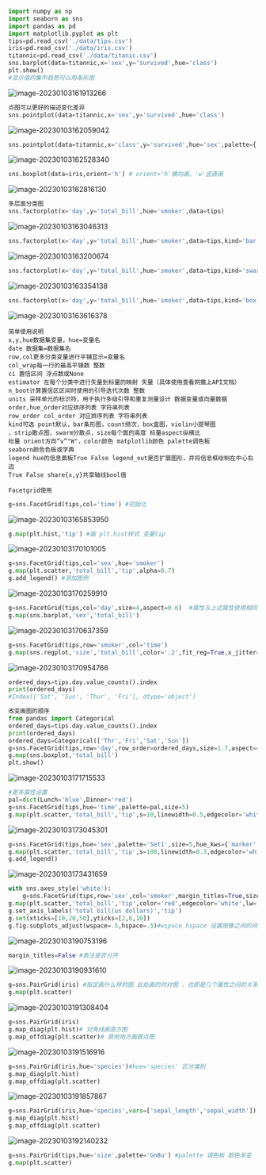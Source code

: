 ```python
import numpy as np
import seaborn as sns
import pandas as pd
import matplotlib.pyplot as plt
tips=pd.read_csv('./data/tips.csv')
iris=pd.read_csv('./data/iris.csv')
titannic=pd.read_csv('./data/titanic.csv')
sns.barplot(data=titannic,x='sex',y='survived',hue='class')
plt.show()
#显示值的集中趋势可以用条形图
```

![image-20230103161913266](C:\Users\wywzxx\AppData\Roaming\Typora\typora-user-images\image-20230103161913266.png)

```python
点图可以更好的描述变化差异
sns.pointplot(data=titannic,x='sex',y='survived',hue='class')
```

![image-20230103162059042](C:\Users\wywzxx\AppData\Roaming\Typora\typora-user-images\image-20230103162059042.png)

```python
sns.pointplot(data=titannic,x='class',y='survived',hue='sex',palette={'male':'g','female':'m'},markers=['^','o']) #图细节设置
```

![image-20230103162528340](C:\Users\wywzxx\AppData\Roaming\Typora\typora-user-images\image-20230103162528340.png)

```python
sns.boxplot(data=iris,orient='h') # orient='h'横向画，'w'竖直画
```

![image-20230103162816130](C:\Users\wywzxx\AppData\Roaming\Typora\typora-user-images\image-20230103162816130.png)

```python
多层面分类图
sns.factorplot(x='day',y='total_bill',hue='smoker',data=tips)
```

![image-20230103163046313](C:\Users\wywzxx\AppData\Roaming\Typora\typora-user-images\image-20230103163046313.png)

```python
sns.factorplot(x='day',y='total_bill',hue='smoker',data=tips,kind='bar')# kind设置图的样式
```

![image-20230103163200674](C:\Users\wywzxx\AppData\Roaming\Typora\typora-user-images\image-20230103163200674.png)

```python
sns.factorplot(x='day',y='total_bill',hue='smoker',data=tips,kind='swarm',col='time')#col设置分类显示的属性
```

![image-20230103163354138](C:\Users\wywzxx\AppData\Roaming\Typora\typora-user-images\image-20230103163354138.png)

```python
sns.factorplot(x='day',y='total_bill',hue='smoker',data=tips,kind='box',col='day',size=4,aspect=.5) #aspect各分类图之间的距离  size图的大小
```

![image-20230103163616378](C:\Users\wywzxx\AppData\Roaming\Typora\typora-user-images\image-20230103163616378.png)

```
简单使用说明
x,y,hue数据集变量，hue=变量名
date 数据集=数据集名
row,col更多分类变量进行平铺显示=变量名
col_wrap每一行的最高平铺数 整数
ci 置信区间 浮点数或None
estimator 在每个分类中进行矢量到标量的映射 矢量（具体使用查看网撒上API文档）
n_boot计算置信区区间时使用的引导迭代次数 整数
units 采样单元的标识符，用于执行多级引导和重复测量设计 数据变量或向量数据
order,hue_order对应排序列表 字符串列表
row_order col_order 对应排序列表 字符串列表
kind可选 point默认，bar条形图，count频次，box盒图，violin小提琴图
，strip散点图，swarm分散点，size每个面的高度 标量aspect纵横比
标量 orient方向“v”"W"，color颜色 matplotlib颜色 palette调色板
seaborn颜色色板或字典
legend hue的信息面板True False legend_out是否扩展图形，并将信息框绘制在中心右边
True False share{x,y}共享轴线bool值
```

```
Facetgrid使用

```

```python
g=sns.FacetGrid(tips,col='time') #初始化
```

![image-20230103165853950](C:\Users\wywzxx\AppData\Roaming\Typora\typora-user-images\image-20230103165853950.png)

```python
g.map(plt.hist,'tip') #画 plt.hist样式 变量tip
```

![image-20230103170101005](C:\Users\wywzxx\AppData\Roaming\Typora\typora-user-images\image-20230103170101005.png)

```python
g=sns.FacetGrid(tips,col='sex',hue='smoker')
g.map(plt.scatter,'total_bill','tip',alpha=0.7)
g.add_legend() #添加图例
```

![image-20230103170259910](C:\Users\wywzxx\AppData\Roaming\Typora\typora-user-images\image-20230103170259910.png)

```python
g=sns.FacetGrid(tips,col='day',size=4,aspect=0.6)  #属性与上述属性使用相同
g.map(sns.barplot,'sex','total_bill')
```

![image-20230103170637359](C:\Users\wywzxx\AppData\Roaming\Typora\typora-user-images\image-20230103170637359.png)

```python
g=sns.FacetGrid(tips,row='smoker',col='time')
g.map(sns.regplot,'size','total_bill',color='.2',fit_reg=True,x_jitter=.1)#color调节颜色深浅 fit_reg如果为真，估计并绘制与x和y变量相关的回归模型
```

![image-20230103170954766](C:\Users\wywzxx\AppData\Roaming\Typora\typora-user-images\image-20230103170954766.png)

```python
ordered_days=tips.day.value_counts().index
print(ordered_days)
#Index(['Sat', 'Sun', 'Thur', 'Fri'], dtype='object')
```

```python
改变画图的顺序
from pandas import Categorical
ordered_days=tips.day.value_counts().index
print(ordered_days)
ordered_days=Categorical(['Thr','Fri','Sat','Sun'])
g=sns.FacetGrid(tips,row='day',row_order=ordered_days,size=1.7,aspect=4)
g.map(sns.boxplot,'total_bill')
plt.show()
```

![image-20230103171715533](C:\Users\wywzxx\AppData\Roaming\Typora\typora-user-images\image-20230103171715533.png)

```python
#更多属性设置
pal=dict(Lunch='blue',Dinner='red')
g=sns.FacetGrid(tips,hue='time',palette=pal,size=5)
g.map(plt.scatter,'total_bill','tip',s=10,linewidth=0.5,edgecolor='white') #s设置的时点的大小
```

![image-20230103173045301](C:\Users\wywzxx\AppData\Roaming\Typora\typora-user-images\image-20230103173045301.png)

```python
g=sns.FacetGrid(tips,hue='sex',palette='Set1',size=5,hue_kws={'marker':['^','o']})
g.map(plt.scatter,'total_bill','tip',s=100,linewidth=0.3,edgecolor='white')
g.add_legend()
```

![image-20230103173431659](C:\Users\wywzxx\AppData\Roaming\Typora\typora-user-images\image-20230103173431659.png)

```python
with sns.axes_style('white'):
    g=sns.FacetGrid(tips,row='sex',col='smoker',margin_titles=True,size=2.5)
g.map(plt.scatter,'total_bill','tip',color='red',edgecolor='white',lw=.5)
g.set_axis_labels('total bill(us dollars)','tip')
g.set(xticks=[10,20,50],yticks=[2,6,10])
g.fig.subplots_adjust(wspace=.5,hspace=.5)#wspace hspace 设置图像之间的间距
```

![image-20230103190753196](C:\Users\wywzxx\AppData\Roaming\Typora\typora-user-images\image-20230103190753196.png)

```python
margin_titles=False #表注是否分开
```

![image-20230103190931610](C:\Users\wywzxx\AppData\Roaming\Typora\typora-user-images\image-20230103190931610.png)

```python
g=sns.PairGrid(iris) #指定画什么样的图 此处画的时对图 ，也即是几个属性之间的关系图
g.map(plt.scatter)
```

![image-20230103191308404](C:\Users\wywzxx\AppData\Roaming\Typora\typora-user-images\image-20230103191308404.png)

```python
g=sns.PairGrid(iris)
g.map_diag(plt.hist)# 对角线画直方图
g.map_offdiag(plt.scatter)# 其他地方画散点图
```

![image-20230103191516916](C:\Users\wywzxx\AppData\Roaming\Typora\typora-user-images\image-20230103191516916.png)

```python
g=sns.PairGrid(iris,hue='species')#hue='species' 区分类别
g.map_diag(plt.hist)
g.map_offdiag(plt.scatter)
```

![image-20230103191857867](C:\Users\wywzxx\AppData\Roaming\Typora\typora-user-images\image-20230103191857867.png)

```python
g=sns.PairGrid(iris,hue='species',vars=['sepal_length','sepal_width']) #选取部分数据之间的关系分析
g.map_diag(plt.hist)
g.map_offdiag(plt.scatter)
```

![image-20230103192140232](C:\Users\wywzxx\AppData\Roaming\Typora\typora-user-images\image-20230103192140232.png)

```python
g=sns.PairGrid(tips,hue='size',palette='GnBu') #palette 调色板 颜色渐变
g.map(plt.scatter)
```

